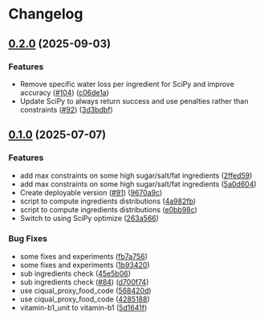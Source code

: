 # Changelog

## [0.2.0](https://github.com/openfoodfacts/recipe-estimator/compare/v0.1.0...v0.2.0) (2025-09-03)


### Features

* Remove specific water loss per ingredient for SciPy and improve accuracy ([#104](https://github.com/openfoodfacts/recipe-estimator/issues/104)) ([c06de1a](https://github.com/openfoodfacts/recipe-estimator/commit/c06de1ab41b197f5d915df8983e691d7298a162b))
* Update SciPy to always return success and use penalties rather than constraints ([#92](https://github.com/openfoodfacts/recipe-estimator/issues/92)) ([3d3bdbf](https://github.com/openfoodfacts/recipe-estimator/commit/3d3bdbf460d3da239ec4a696189c9ab23b8875b4))

## [0.1.0](https://github.com/openfoodfacts/recipe-estimator/compare/v0.0.1...v0.1.0) (2025-07-07)


### Features

* add max constraints on some high sugar/salt/fat ingredients ([2ffed59](https://github.com/openfoodfacts/recipe-estimator/commit/2ffed596fc7cc86f92ec72c00dbf0d110aabcfca))
* add max constraints on some high sugar/salt/fat ingredients ([5a0d604](https://github.com/openfoodfacts/recipe-estimator/commit/5a0d60464b7e2929f3033516b69b0cc1d42b0820))
* Create deployable version ([#91](https://github.com/openfoodfacts/recipe-estimator/issues/91)) ([9670a9c](https://github.com/openfoodfacts/recipe-estimator/commit/9670a9cdafc528ebffcec4ea747efc135ce04eae))
* script to compute ingredients distributions ([4a982fb](https://github.com/openfoodfacts/recipe-estimator/commit/4a982fb6d733f92cef035364d0c0c3ff177f49a8))
* script to compute ingredients distributions ([e0bb98c](https://github.com/openfoodfacts/recipe-estimator/commit/e0bb98cca31e409b71338b109e942380f0a84176))
* Switch to using SciPy optimize ([263a566](https://github.com/openfoodfacts/recipe-estimator/commit/263a56669e20a7b19f92c8df3eb54c07fd445de3))


### Bug Fixes

* some fixes and experiments ([fb7a756](https://github.com/openfoodfacts/recipe-estimator/commit/fb7a756f0140b7c22e1378a7e912b4d707b2c522))
* some fixes and experiments ([1b93420](https://github.com/openfoodfacts/recipe-estimator/commit/1b93420f78afcae51a5713cb72b107da61193d37))
* sub ingredients check ([45e5b06](https://github.com/openfoodfacts/recipe-estimator/commit/45e5b064cadd43b1a0b1ec86767d0961034f3f36))
* sub ingredients check ([#84](https://github.com/openfoodfacts/recipe-estimator/issues/84)) ([d700f74](https://github.com/openfoodfacts/recipe-estimator/commit/d700f74d163217063801b54039c8299812e527c5))
* use ciqual_proxy_food_code ([568420d](https://github.com/openfoodfacts/recipe-estimator/commit/568420da3949b55e5bb3165603121a94de039f12))
* use ciqual_proxy_food_code ([4285188](https://github.com/openfoodfacts/recipe-estimator/commit/4285188f8ec5dd2ea6eb2b09a73d7838824fde20))
* vitamin-b1_unit to vitamin-b1 ([5d1641f](https://github.com/openfoodfacts/recipe-estimator/commit/5d1641f0deefad1975566a8da1b0963322dc2d8f))
